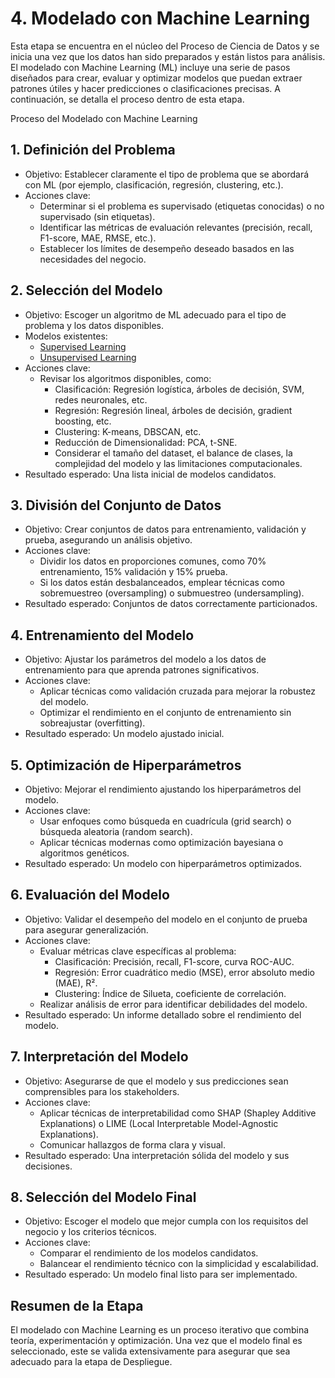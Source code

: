 # 4. Modelado con Machine Learning
Esta etapa se encuentra en el núcleo del Proceso de Ciencia de Datos y se inicia una vez que los datos han sido preparados y están listos para análisis. El modelado con Machine Learning (ML) incluye una serie de pasos diseñados para crear, evaluar y optimizar modelos que puedan extraer patrones útiles y hacer predicciones o clasificaciones precisas. A continuación, se detalla el proceso dentro de esta etapa.

Proceso del Modelado con Machine Learning


## 1. Definición del Problema
- Objetivo: Establecer claramente el tipo de problema que se abordará con ML (por ejemplo, clasificación, regresión, clustering, etc.).
- Acciones clave:
    - Determinar si el problema es supervisado (etiquetas conocidas) o no supervisado (sin etiquetas).
    - Identificar las métricas de evaluación relevantes (precisión, recall, F1-score, MAE, RMSE, etc.).
    - Establecer los límites de desempeño deseado basados en las necesidades del negocio.

 
## 2. Selección del Modelo
- Objetivo: Escoger un algoritmo de ML adecuado para el tipo de problema y los datos disponibles.
- Modelos existentes:
    - [Supervised Learning](data-science/004-modelado/supervised-learning.md)
    - [Unsupervised Learning](data-science/004-modelado/unsupervised-learning.md)
- Acciones clave:
    - Revisar los algoritmos disponibles, como:
        - Clasificación: Regresión logística, árboles de decisión, SVM, redes neuronales, etc.
        - Regresión: Regresión lineal, árboles de decisión, gradient boosting, etc.
        - Clustering: K-means, DBSCAN, etc.
        - Reducción de Dimensionalidad: PCA, t-SNE.
        - Considerar el tamaño del dataset, el balance de clases, la complejidad del modelo y las limitaciones computacionales.
- Resultado esperado: Una lista inicial de modelos candidatos.


## 3. División del Conjunto de Datos
- Objetivo: Crear conjuntos de datos para entrenamiento, validación y prueba, asegurando un análisis objetivo.
- Acciones clave:
    - Dividir los datos en proporciones comunes, como 70% entrenamiento, 15% validación y 15% prueba.
    - Si los datos están desbalanceados, emplear técnicas como sobremuestreo (oversampling) o submuestreo (undersampling).
- Resultado esperado: Conjuntos de datos correctamente particionados.


## 4. Entrenamiento del Modelo
- Objetivo: Ajustar los parámetros del modelo a los datos de entrenamiento para que aprenda patrones significativos.
- Acciones clave:
    - Aplicar técnicas como validación cruzada para mejorar la robustez del modelo.
    - Optimizar el rendimiento en el conjunto de entrenamiento sin sobreajustar (overfitting).
- Resultado esperado: Un modelo ajustado inicial.


## 5. Optimización de Hiperparámetros
- Objetivo: Mejorar el rendimiento ajustando los hiperparámetros del modelo.
- Acciones clave:
    - Usar enfoques como búsqueda en cuadrícula (grid search) o búsqueda aleatoria (random search).
    - Aplicar técnicas modernas como optimización bayesiana o algoritmos genéticos.
- Resultado esperado: Un modelo con hiperparámetros optimizados.


## 6. Evaluación del Modelo
- Objetivo: Validar el desempeño del modelo en el conjunto de prueba para asegurar generalización.
- Acciones clave:
    - Evaluar métricas clave específicas al problema:
        - Clasificación: Precisión, recall, F1-score, curva ROC-AUC.
        - Regresión: Error cuadrático medio (MSE), error absoluto medio (MAE), R².
        - Clustering: Índice de Silueta, coeficiente de correlación.
    - Realizar análisis de error para identificar debilidades del modelo.
- Resultado esperado: Un informe detallado sobre el rendimiento del modelo.


## 7. Interpretación del Modelo
- Objetivo: Asegurarse de que el modelo y sus predicciones sean comprensibles para los stakeholders.
- Acciones clave:
    - Aplicar técnicas de interpretabilidad como SHAP (Shapley Additive Explanations) o LIME (Local Interpretable Model-Agnostic Explanations).
    - Comunicar hallazgos de forma clara y visual.
- Resultado esperado: Una interpretación sólida del modelo y sus decisiones.


## 8. Selección del Modelo Final
- Objetivo: Escoger el modelo que mejor cumpla con los requisitos del negocio y los criterios técnicos.
- Acciones clave:
    - Comparar el rendimiento de los modelos candidatos.
    - Balancear el rendimiento técnico con la simplicidad y escalabilidad.
- Resultado esperado: Un modelo final listo para ser implementado.

## Resumen de la Etapa
El modelado con Machine Learning es un proceso iterativo que combina teoría, experimentación y optimización. Una vez que el modelo final es seleccionado, este se valida extensivamente para asegurar que sea adecuado para la etapa de Despliegue.